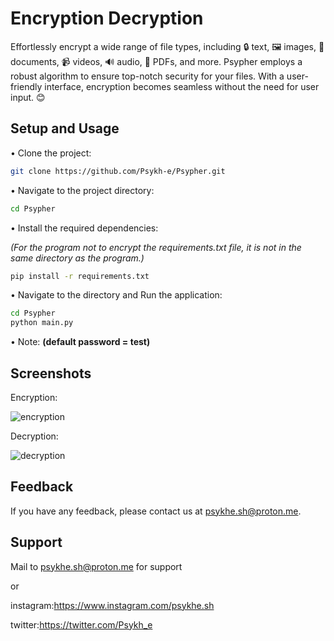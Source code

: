 # Encryption Decryption
 Effortlessly encrypt a wide range of file types, including 🔒 text, 🖼️ images, 📄 documents, 📹 videos, 🔊 audio, 📎 PDFs, and more. Psypher employs a robust algorithm to ensure top-notch security for your files. With a user-friendly interface, encryption becomes seamless without the need for user input. 😊

## Setup and Usage

• Clone the project:

```bash 
git clone https://github.com/Psykh-e/Psypher.git
```

• Navigate to the project directory:

```bash 
cd Psypher
```

• Install the required dependencies:

*(For the program not to encrypt the requirements.txt file, it is not in the same directory as the program.)*

```bash 
pip install -r requirements.txt
```

• Navigate to the directory and Run the application:

```bash 
cd Psypher
python main.py
```

• Note: **(default password = test)**
    

## Screenshots
Encryption:

![encryption](https://github.com/Psykh-e/Psypher/assets/66534576/7bbee344-d576-4831-8d1d-52baf957a997)


Decryption:

![decryption](https://github.com/Psykh-e/Psypher/assets/66534576/b446a501-7436-4e70-a273-e65359846160)


## Feedback

If you have any feedback, please contact us at psykhe.sh@proton.me.


## Support

Mail to psykhe.sh@proton.me for support

or

instagram:https://www.instagram.com/psykhe.sh 

twitter:https://twitter.com/Psykh_e

  
